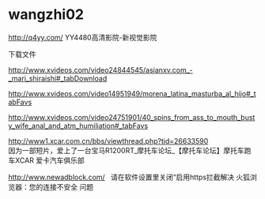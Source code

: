 # wangzhi02

http://q4yy.com/   YY4480高清影院-新视觉影院 

下载文件

http://www.xvideos.com/video24844545/asianxv.com_-_mari_shiraishi#_tabDownload

http://www.xvideos.com/video14951949/morena_latina_masturba_al_hijo#_tabFavs 

http://www.xvideos.com/video24751901/40_spins_from_ass_to_mouth_busty_wife_anal_and_atm_humiliation#_tabFavs

http://www1.xcar.com.cn/bbs/viewthread.php?tid=26633590  
因为一部短片，爱上了一台宝马R1200RT_摩托车论坛_【摩托车论坛】摩托车跑车XCAR 爱卡汽车俱乐部







http://www.newadblock.com/    请在软件设置里关闭“启用https拦截解决 火狐浏览器：您的连接不安全 问题

